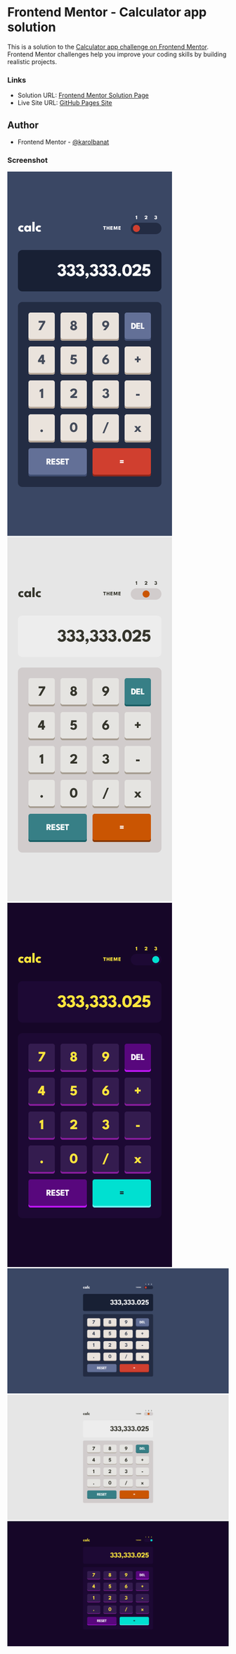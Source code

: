 # Frontend Mentor - Calculator app solution

This is a solution to the [Calculator app challenge on Frontend Mentor](https://www.frontendmentor.io/challenges/calculator-app-9lteq5N29). Frontend Mentor challenges help you improve your coding skills by building realistic projects.

### Links

- Solution URL: [Frontend Mentor Solution Page](https://www.frontendmentor.io/solutions/calculator-app-0Va3JeLkz_)
- Live Site URL: [GitHub Pages Site](https://karolbanat.github.io/fem-calculator-app/)

## Author

- Frontend Mentor - [@karolbanat](https://www.frontendmentor.io/profile/karolbanat)

### Screenshot

![](./screenshots/screenshot-theme-1-mobile.png)
![](./screenshots/screenshot-theme-2-mobile.png)
![](./screenshots/screenshot-theme-3-mobile.png)
![](./screenshots/screenshot-theme-1-desktop.png)
![](./screenshots/screenshot-theme-2-desktop.png)
![](./screenshots/screenshot-theme-3-desktop.png)

